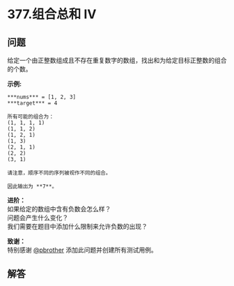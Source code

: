# 377.组合总和 Ⅳ

## 问题

给定一个由正整数组成且不存在重复数字的数组，找出和为给定目标正整数的组合的个数。

**示例:**

```
***nums*** = [1, 2, 3]
***target*** = 4

所有可能的组合为：
(1, 1, 1, 1)
(1, 1, 2)
(1, 2, 1)
(1, 3)
(2, 1, 1)
(2, 2)
(3, 1)

请注意，顺序不同的序列被视作不同的组合。

因此输出为 **7**。

```

**进阶：**  
如果给定的数组中含有负数会怎么样？  
问题会产生什么变化？  
我们需要在题目中添加什么限制来允许负数的出现？

**致谢：**  
特别感谢 [@pbrother](https://leetcode.com/pbrother/) 添加此问题并创建所有测试用例。



## 解答

